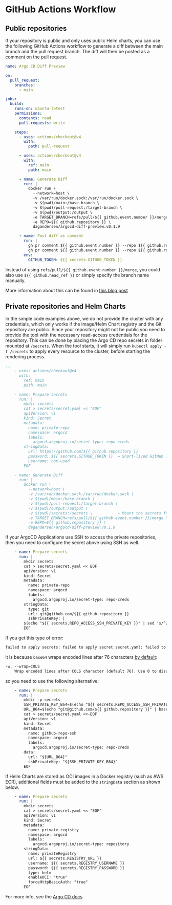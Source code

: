 # GitHub Actions Workflow

## Public repositories

If your repository is public and only uses public Helm charts, you can use the following GitHub Actions workflow to generate a diff between the main branch and the pull request branch. The diff will then be posted as a comment on the pull request.

```yaml title=".github/workflows/generate-diff.yml" linenums="1"
name: Argo CD Diff Preview

on:
  pull_request:
    branches:
      - main

jobs:
  build:
    runs-on: ubuntu-latest
    permissions:
      contents: read
      pull-requests: write

    steps:
      - uses: actions/checkout@v4
        with:
          path: pull-request

      - uses: actions/checkout@v4
        with:
          ref: main
          path: main

      - name: Generate Diff
        run: |
          docker run \
            --network=host \
            -v /var/run/docker.sock:/var/run/docker.sock \
            -v $(pwd)/main:/base-branch \
            -v $(pwd)/pull-request:/target-branch \
            -v $(pwd)/output:/output \
            -e TARGET_BRANCH=refs/pull/${{ github.event.number }}/merge \
            -e REPO=${{ github.repository }} \
            dagandersen/argocd-diff-preview:v0.1.9

      - name: Post diff as comment
        run: |
          gh pr comment ${{ github.event.number }} --repo ${{ github.repository }} --body-file output/diff.md --edit-last || \
          gh pr comment ${{ github.event.number }} --repo ${{ github.repository }} --body-file output/diff.md
        env:
          GITHUB_TOKEN: ${{ secrets.GITHUB_TOKEN }}
```

Instead of using `refs/pull/${{ github.event.number }}/merge`, you could also use `${{ github.head_ref }}` or simply specify the branch name manually.  

More information about this can be found in [this blog post](https://fluffyandflakey.blog/2022/12/21/what-is-a-github-pull-request-merge-branch/)

## Private repositories and Helm Charts

In the simple code examples above, we do not provide the cluster with any credentials, which only works if the image/Helm Chart registry and the Git repository are public. Since your repository might not be public you need to provide the tool with the necessary read-access credentials for the repository. This can be done by placing the Argo CD repo secrets in folder mounted at `/secrets`. When the tool starts, it will simply run `kubectl apply -f /secrets` to apply every resource to the cluster, before starting the rendering process.

```yaml title=".github/workflows/generate-diff.yml" linenums="19" hl_lines="7-22 32"
...
    - uses: actions/checkout@v4
      with:
        ref: main
        path: main

    - name: Prepare secrets
      run: |
        mkdir secrets
        cat > secrets/secret.yaml << "EOF"
        apiVersion: v1
        kind: Secret
        metadata:
          name: private-repo
          namespace: argocd
          labels:
            argocd.argoproj.io/secret-type: repo-creds
        stringData:
          url: https://github.com/${{ github.repository }}
          password: ${{ secrets.GITHUB_TOKEN }}  ⬅️ Short-lived GitHub Token
          username: not-used
        EOF

    - name: Generate Diff
      run: |
        docker run \
          --network=host \
          -v /var/run/docker.sock:/var/run/docker.sock \
          -v $(pwd)/main:/base-branch \
          -v $(pwd)/pull-request:/target-branch \
          -v $(pwd)/output:/output \
          -v $(pwd)/secrets:/secrets \           ⬅️ Mount the secrets folder
          -e TARGET_BRANCH=refs/pull/${{ github.event.number }}/merge \
          -e REPO=${{ github.repository }} \
          dagandersen/argocd-diff-preview:v0.1.9
```

If your ArgoCD Applications use SSH to access the private repositories, then you need to configure the secret above using SSH as well.

```yaml title=".github/workflows/generate-diff.yml" linenums="24"
    - name: Prepare secrets
      run: |
        mkdir secrets
        cat > secrets/secret.yaml << EOF
        apiVersion: v1
        kind: Secret
        metadata:
          name: private-repo
          namespace: argocd
          labels:
            argocd.argoproj.io/secret-type: repo-creds
        stringData:
          type: git
          url: git@github.com/${{ github.repository }}
          sshPrivateKey: |
        $(echo "${{ secrets.REPO_ACCESS_SSH_PRIVATE_KEY }}" | sed 's/^/    /') ⬅️ Private SSH key with proper indentation
        EOF
```

If you get this type of error:

```txt
failed to apply secrets: failed to apply secret secret.yaml: failed to apply manifest: failed to convert new object (namespace/secret-name; /v1, Kind=Secret) to proper version: unable to convert unstructured object to /v1, Kind=Secret: error decoding from json: illegal base64 data at input byte 76 from folder: ./secrets
```

it is because `base64` wraps encoded lines after 76 characters [by default](https://linux.die.net/man/1/base64):

```txt
-w, --wrap=COLS
    Wrap encoded lines after COLS character (default 76). Use 0 to disable line wrapping.
```

so you need to use the following alternative:

```yaml title=".github/workflows/generate-diff.yml" linenums="24"
    - name: Prepare secrets
      run: |
        mkdir -p secrets
        SSH_PRIVATE_KEY_B64=$(echo "${{ secrets.REPO_ACCESS_SSH_PRIVATE_KEY }}" | base64 -w 0)
        URL_B64=$(echo "git@github.com/${{ github.repository }}" | base64 -w 0)
        cat > secrets/secret.yaml <<-EOF
        apiVersion: v1
        kind: Secret
        metadata:
          name: github-repo-ssh
          namespace: argocd
          labels:
            argocd.argoproj.io/secret-type: repo-creds
        data:
          url: "${URL_B64}"
          sshPrivateKey: "${SSH_PRIVATE_KEY_B64}"
        EOF
```

If Helm Charts are stored as OCI images in a Docker registry (such as AWS ECR), additional fields must be added to the `stringData` section as shown below.
```yaml title=".github/workflows/generate-diff.yml" linenums="24"
    - name: Prepare secrets
      run: |
        mkdir secrets
        cat > secrets/secret.yaml << "EOF"
        apiVersion: v1
        kind: Secret
        metadata:
          name: private-registry
          namespace: argocd
          labels:
            argocd.argoproj.io/secret-type: repository
        stringData:
          name: privateRegistry
          url: ${{ secrets.REGISTRY_URL }}
          username: ${{ secrets.REGISTRY_USERNAME }}
          password: ${{ secrets.REGISTRY_PASSWORD }}
          type: helm
          enableOCI: "true"
          forceHttpBasicAuth: "true"
        EOF
```

For more info, see the [Argo CD docs](https://argo-cd.readthedocs.io/en/stable/operator-manual/argocd-repo-creds-yaml/)
